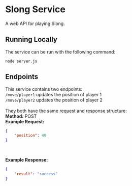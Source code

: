 # Slong Service
A web API for playing Slong.
<br/>
## Running Locally
The service can be run with the following command:
```shell
node server.js
```

## Endpoints

This service contains two endpoints:
<br/>
`/move/player1` updates the position of player 1
<br/>
`/move/player2` updates the position of player 2
<br/>
<br/>
They both have the same request and response structure:
<br/>
**Method:** POST
<br/>
**Example Request:**
```json
{
    "position": 40
}
```

<br/>

**Example Response:**
```json
{
    "result": "success"
}
```
